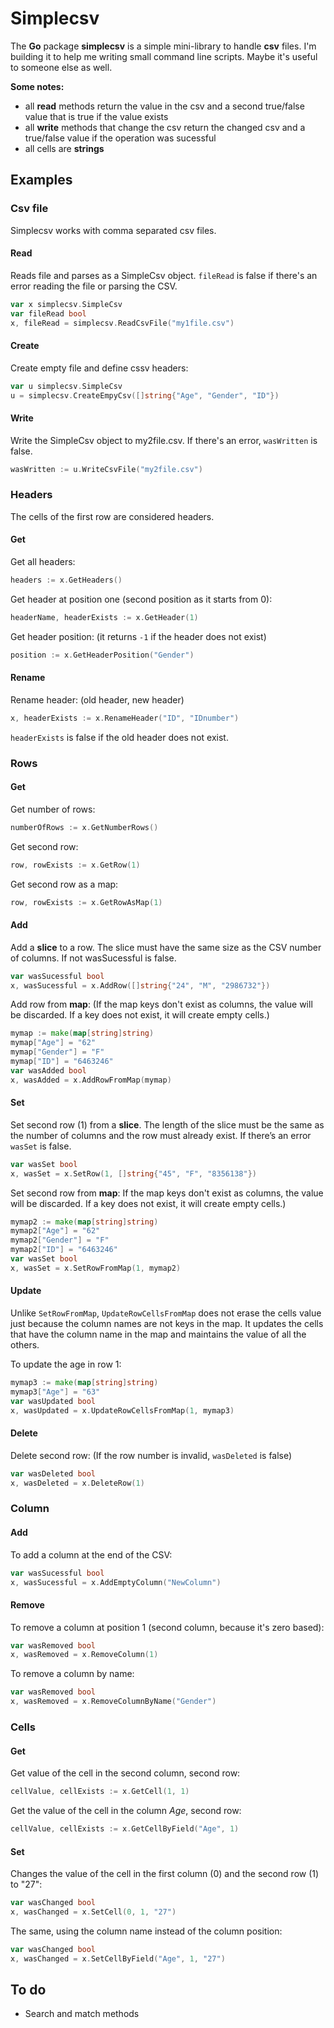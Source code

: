 # Simplecsv

The **Go** package **simplecsv** is a simple mini-library to handle **csv** files. I'm building it to help me writing small command line scripts. Maybe it's useful to someone else as well.

**Some notes:**

* all **read** methods return the value in the csv and a second true/false value that is true if the value exists
* all **write** methods that change the csv return the changed csv and a true/false value if the operation was sucessful
* all cells are **strings**

## Examples

### Csv file

Simplecsv works with comma separated csv files.

#### Read

Reads file and parses as a SimpleCsv object. `fileRead` is false if there's an error reading the file or parsing the CSV.

```go
var x simplecsv.SimpleCsv
var fileRead bool
x, fileRead = simplecsv.ReadCsvFile("my1file.csv")
```

#### Create

Create empty file and define cssv headers:

```go
var u simplecsv.SimpleCsv
u = simplecsv.CreateEmpyCsv([]string{"Age", "Gender", "ID"})
```

#### Write

Write the SimpleCsv object to my2file.csv. If there's an error, `wasWritten` is false.

```go
wasWritten := u.WriteCsvFile("my2file.csv")
```

### Headers

The cells of the first row are considered headers.

#### Get

Get all headers:

```go
headers := x.GetHeaders()
```

Get header at position one (second position as it starts from 0):

```go
headerName, headerExists := x.GetHeader(1)
```

Get header position: (it returns `-1` if the header does not exist)

```go
position := x.GetHeaderPosition("Gender")
```

#### Rename

Rename header: (old header, new header)

```go
x, headerExists := x.RenameHeader("ID", "IDnumber")
```

`headerExists` is false if the old header does not exist.

### Rows

#### Get

Get number of rows:

```go
numberOfRows := x.GetNumberRows()
```

Get second row:

```go
row, rowExists := x.GetRow(1)
```

Get second row as a map:

```go
row, rowExists := x.GetRowAsMap(1)
```

#### Add

Add a **slice** to a row. The slice must have the same size as the CSV number of columns. If not wasSucessful is false.

```go
var wasSucessful bool
x, wasSucessful = x.AddRow([]string{"24", "M", "2986732"})
```

Add row from **map**: (If the map keys don't exist as columns, the value will be discarded. If a key does not exist, it will create empty cells.)

```go
mymap := make(map[string]string)
mymap["Age"] = "62"
mymap["Gender"] = "F"
mymap["ID"] = "6463246"
var wasAdded bool 
x, wasAdded = x.AddRowFromMap(mymap)
```

#### Set

Set second row (1) from a **slice**. The length of the slice must be the same as the number of columns and the row must already exist. If there’s an error `wasSet` is false.

```go
var wasSet bool
x, wasSet = x.SetRow(1, []string{"45", "F", "8356138"})
```

Set second row from **map**: If the map keys don't exist as columns, the value will be discarded. If a key does not exist, it will create empty cells.)

```go
mymap2 := make(map[string]string)
mymap2["Age"] = "62"
mymap2["Gender"] = "F"
mymap2["ID"] = "6463246"
var wasSet bool
x, wasSet = x.SetRowFromMap(1, mymap2)
```

#### Update

Unlike `SetRowFromMap`, `UpdateRowCellsFromMap` does not erase the cells value just because the column names are not keys in the  map. It updates the cells that have the column name in the map and maintains the value of all the others.

To update the age in row 1:

```go
mymap3 := make(map[string]string)
mymap3["Age"] = "63"
var wasUpdated bool
x, wasUpdated = x.UpdateRowCellsFromMap(1, mymap3)
```

#### Delete

Delete second row: (If the row number is invalid, `wasDeleted` is false)

```go
var wasDeleted bool
x, wasDeleted = x.DeleteRow(1)
```

### Column

#### Add

To add a column at the end of the CSV:

```go
var wasSucessful bool
x, wasSucessful = x.AddEmptyColumn("NewColumn")
```

#### Remove

To remove a column at position 1 (second column, because it's zero based):

```go
var wasRemoved bool
x, wasRemoved = x.RemoveColumn(1)
```

To remove a column by name:

```go
var wasRemoved bool
x, wasRemoved = x.RemoveColumnByName("Gender")
```

### Cells

#### Get

Get value of the cell in the second column, second row:

```go
cellValue, cellExists := x.GetCell(1, 1)
```

Get the value of the cell in the column *Age*, second row:

```go
cellValue, cellExists := x.GetCellByField("Age", 1)
```

#### Set

Changes the value of the cell in the first column (0) and the second row (1) to "27":

```go
var wasChanged bool 
x, wasChanged = x.SetCell(0, 1, "27")
```

The same, using the column name instead of the column position:

```go 
var wasChanged bool 
x, wasChanged = x.SetCellByField("Age", 1, "27")
```

## To do

* Search and match methods
